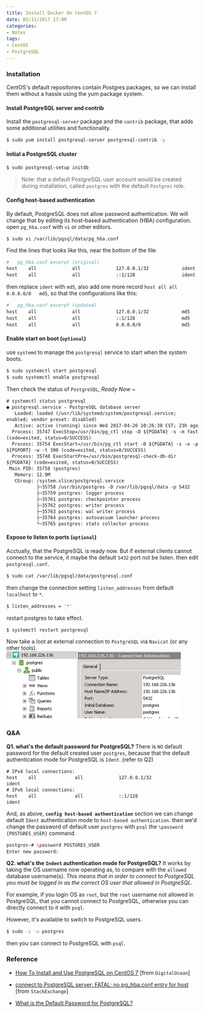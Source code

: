 ```yaml
---
title: Install Docker On CentOS 7
date: 05/11/2017 17:00
categories:
- Notes
tags:
- CentOS
- PostgreSQL
---
```



### Installation

CentOS's default repositories contain Postgres packages, so we can install them without a hassle using the yum package system.

#### Install PostgreSQL server and contrib
Install the `postgresql-server` package and the `contrib` package, that adds some additional utilities and functionality.
```bash
$ sudo yum install postgresql-server postgresql-contrib -y
```
#### Initial a PostgreSQL cluster
```bash
$ sudo postgresql-setup initdb
```

> Note: that a default PostgreSQL user account would be created during installation, called `postgres` with the default `Postgres` role.

#### Config host-based authentication
By default, PostgreSQL does not allow password authentication. We will change that by editing its host-based authentication (HBA) configuration. open `pg_hba.conf` with `vi` or other editors.
```
$ sudo vi /var/lib/pgsql/data/pg_hba.conf
```
Find the lines that looks like this, near the bottom of the file:
```bash
#   pg_hba.conf excerpt (original)
host    all             all             127.0.0.1/32            ident
host    all             all             ::1/128                 ident
```
then replace `ident` with `md5`, also add one more record `host	all	all	0.0.0.0/0	md5`, so that the configurations like this:
```bash
#   pg_hba.conf excerpt (updated)
host    all             all             127.0.0.1/32            md5
host    all             all             ::1/128                 md5
host    all             all             0.0.0.0/0               md5
```

#### Enable start on boot (`optional`)
use `systemd` to manage the `postgresql` service to start when the system boots.
```bash
$ sudo systemctl start postgresql
$ sudo systemctl enable postgresql
```

Then check the status of `PostgreSQL`, *Ready Now ~*
```
# systemctl status postgresql
● postgresql.service - PostgreSQL database server
   Loaded: loaded (/usr/lib/systemd/system/postgresql.service; enabled; vendor preset: disabled)
   Active: active (running) since Wed 2017-04-26 10:26:38 CST; 23h ago
  Process: 35747 ExecStop=/usr/bin/pg_ctl stop -D ${PGDATA} -s -m fast (code=exited, status=0/SUCCESS)
  Process: 35754 ExecStart=/usr/bin/pg_ctl start -D ${PGDATA} -s -o -p ${PGPORT} -w -t 300 (code=exited, status=0/SUCCESS)
  Process: 35748 ExecStartPre=/usr/bin/postgresql-check-db-dir ${PGDATA} (code=exited, status=0/SUCCESS)
 Main PID: 35758 (postgres)
   Memory: 12.9M
   CGroup: /system.slice/postgresql.service
           ├─35758 /usr/bin/postgres -D /var/lib/pgsql/data -p 5432
           ├─35759 postgres: logger process
           ├─35761 postgres: checkpointer process
           ├─35762 postgres: writer process
           ├─35763 postgres: wal writer process
           ├─35764 postgres: autovacuum launcher process
           └─35765 postgres: stats collector process
```

#### Expose to listen to ports (`optional`)
Acctually, that the PostgreSQL is ready now. But if external clients cannot connect to the service, it maybe the default `5432` port not be listen. then edit `postgresql.conf`.
```bash
$ sudo cat /var/lib/pgsql/data/postgresql.conf
```
then change the connection setting `listen_addresses` from default `localhost` to `*`.
```bash
$ listen_addresses = '*'
```

restart postgres to take effect.
```bash
$ systemctl restart postgresql
```

Now take a loot at external connection to `PostgreSQL` via `Navicat` (or any other tools).
![](/uploads/postgres-navicat.jpg)

### Q&A
**Q1. what's the default password for PostgreSQL?**
There is `NO` default password for the default created user `postgres`, because that the default authentication mode for PostgreSQL is `Ident`. (refer to Q2)
```
# IPv4 local connections:
host    all              all             127.0.0.1/32             ident
# IPv6 local connections:
host    all              all             ::1/128                  ident
```

And, as above, **`config host-based authentication`** section we can change default `Ident` authentication mode to `host-based authentication`. then we'd change the password of default user `postgres` with `psql` the `\password {POSTGRES_USER}` command.
```bash
postgres-# \password POSTGRES_USER
Enter new password:
```

**Q2. what's the `Indent` authentication mode for PostgreSQL?**
It works by taking the OS username now operating as, to compare with the `allowed` database username(s). *This means that in order to connect to PostgreSQL you must be logged in as the correct OS user that allowed in PostgreSQL*.

For example, if you login OS as `root`, but the `root` username not allowed in PostgreSQL, that you cannot connect to PostgreSQL, otherwise you can directly connect to it with `psql`.

However, it's available to switch to PostgreSQL users.
```bash
$ sudo -i -u postgres
```
then you can connect to PostgreSQL with `psql`.

### Reference

- [How To Install and Use PostgreSQL on CentOS 7](https://www.digitalocean.com/community/tutorials/how-to-install-and-use-postgresql-on-centos-7) [from `DigitalOcean`]

- [connect to PostgreSQL server: FATAL: no pg_hba.conf entry for host](https://dba.stackexchange.com/questions/83984/connect-to-postgresql-server-fatal-no-pg-hba-conf-entry-for-host) [from `StackExchange`]

- [What is the Default Password for PostgreSQL?](https://www.liquidweb.com/kb/what-is-the-default-password-for-postgresql/)
